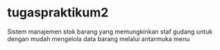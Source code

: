 # tugaspraktikum2
Sistem manajemen stok barang yang memungkinkan staf gudang untuk dengan mudah mengelola data barang melalui antarmuka menu

